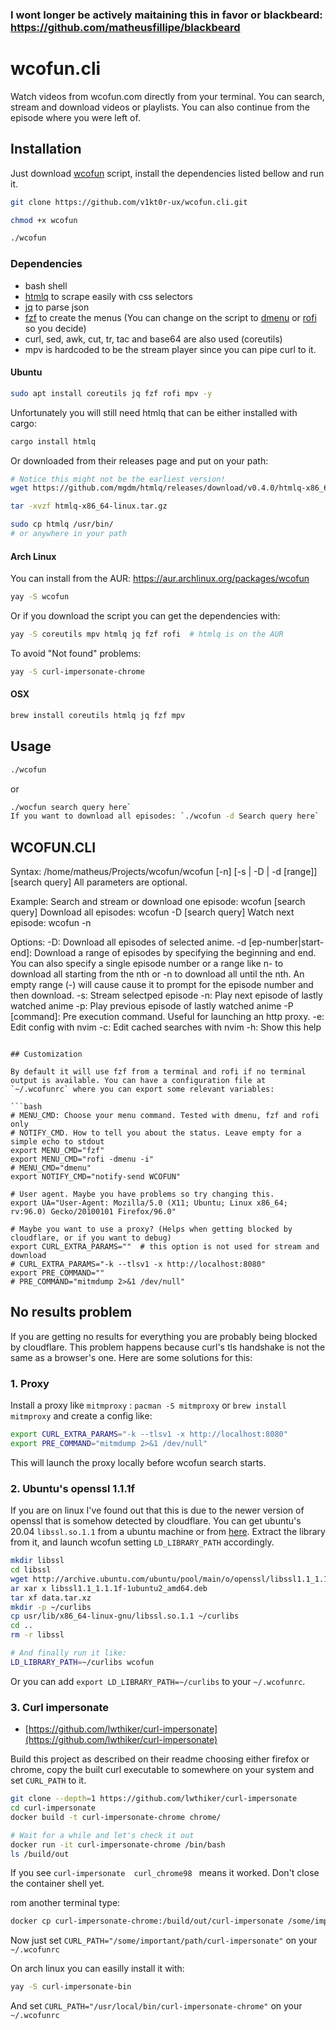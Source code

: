 ### I wont longer be actively maitaining this in favor or blackbeard: https://github.com/matheusfillipe/blackbeard

# wcofun.cli

Watch videos from wcofun.com directly from your terminal. You can search, stream and download videos or playlists. You can also continue from the episode where you were left of.


## Installation

Just download [wcofun](https://raw.githubusercontent.com/matheusfillipe/wcofun.cli/master/wcofun) script, install the dependencies listed bellow and run it.

```bash
git clone https://github.com/v1kt0r-ux/wcofun.cli.git
```
```bash
chmod +x wcofun
```
```bash
./wcofun
```

### Dependencies
 - bash shell
 - [htmlq](https://github.com/mgdm/htmlq) to scrape easily with css selectors
 - [jq](https://stedolan.github.io/jq/download/) to parse json
 - [fzf](https://github.com/junegunn/fzf) to create the menus (You can change on the script to [dmenu](https://tools.suckless.org/dmenu/) or [rofi](https://github.com/davatorium/rofi) so you decide)
 - curl, sed, awk, cut, tr, tac and base64 are also used (coreutils)
 - mpv is hardcoded to be the stream player since you can pipe curl to it.

#### Ubuntu
```bash
sudo apt install coreutils jq fzf rofi mpv -y
```
Unfortunately you will still need htmlq that can be either installed with cargo:
```bash
cargo install htmlq
```
Or downloaded from their releases page and put on your path:
```bash
# Notice this might not be the earliest version!
wget https://github.com/mgdm/htmlq/releases/download/v0.4.0/htmlq-x86_64-linux.tar.gz
```
```bash
tar -xvzf htmlq-x86_64-linux.tar.gz
```
```bash
sudo cp htmlq /usr/bin/
# or anywhere in your path
```


#### Arch Linux

You can install from the AUR: https://aur.archlinux.org/packages/wcofun

```bash
yay -S wcofun
```

Or if you download the script you can get the dependencies with:

```bash
yay -S coreutils mpv htmlq jq fzf rofi  # htmlq is on the AUR
```

To avoid "Not found" problems:

```bash
yay -S curl-impersonate-chrome
```

#### OSX

```bash
brew install coreutils htmlq jq fzf mpv
```

## Usage
```bash
./wcofun
```
 or 
 ```bash
 ./wocfun search query here`
If you want to download all episodes: `./wcofun -d Search query here`
```

                     
WCOFUN.CLI 
---------------------------------------------------------------------------------
Syntax:
  /home/matheus/Projects/wcofun/wcofun [-n] [-s | -D | -d [range]] [search query]
  All parameters are optional.

Example:
  Search and stream or download one episode: wcofun [search query]
  Download all episodes: wcofun -D [search query]
  Watch next episode: wcofun -n

Options:
  -D: Download all episodes of selected anime.
  -d [ep-number|start-end]: Download a range of episodes by specifying the beginning and end. You can also specify a single episode number or a range like n- to download all starting from the nth or -n to download all until the nth. An empty range (-) will cause cause it to prompt for the episode number and then download.
  -s: Stream selectped episode
  -n: Play next episode of lastly watched anime
  -p: Play previous episode of lastly watched anime
  -P [command]: Pre execution command. Useful for launching an http proxy.
  -e: Edit config with nvim
  -c: Edit cached searches with nvim
  -h: Show this help
```

## Customization

By default it will use fzf from a terminal and rofi if no terminal output is available. You can have a configuration file at `~/.wcofunrc` where you can export some relevant variables:

```bash
# MENU_CMD: Choose your menu command. Tested with dmenu, fzf and rofi only
# NOTIFY_CMD. How to tell you about the status. Leave empty for a simple echo to stdout
export MENU_CMD="fzf"
export MENU_CMD="rofi -dmenu -i"
# MENU_CMD="dmenu"
export NOTIFY_CMD="notify-send WCOFUN"

# User agent. Maybe you have problems so try changing this.
export UA="User-Agent: Mozilla/5.0 (X11; Ubuntu; Linux x86_64; rv:96.0) Gecko/20100101 Firefox/96.0"

# Maybe you want to use a proxy? (Helps when getting blocked by cloudflare, or if you want to debug)
export CURL_EXTRA_PARAMS=""  # this option is not used for stream and download
# CURL_EXTRA_PARAMS="-k --tlsv1 -x http://localhost:8080"
export PRE_COMMAND=""
# PRE_COMMAND="mitmdump 2>&1 /dev/null"
```

## No results problem

If you are getting no results for everything you are probably being blocked by cloudflare. This problem happens because curl's tls handshake is not the same as a browser's one. Here are some solutions for this:

### 1. Proxy

 Install a proxy like `mitmproxy` : `pacman -S mitmproxy` or `brew install mitmproxy` and create a config like:

```bash
export CURL_EXTRA_PARAMS="-k --tlsv1 -x http://localhost:8080"
export PRE_COMMAND="mitmdump 2>&1 /dev/null"

```
This will launch the proxy locally before wcofun search starts.


### 2. Ubuntu's openssl 1.1.1f

If you are on linux I've found out that this is due to the newer version of openssl that is somehow detected by cloudflare. You can get ubuntu's 20.04 `libssl.so.1.1` from a ubuntu machine or from [here](http://archive.ubuntu.com/ubuntu/pool/main/o/openssl/libssl1.1_1.1.1f26). Extract the library from it, and launch wcofun setting `LD_LIBRARY_PATH` accordingly.

```bash
mkdir libssl
cd libssl
wget http://archive.ubuntu.com/ubuntu/pool/main/o/openssl/libssl1.1_1.1.1f-1ubuntu2_amd64.deb
ar xar x libssl1.1_1.1.1f-1ubuntu2_amd64.deb
tar xf data.tar.xz
mkdir -p ~/curlibs
cp usr/lib/x86_64-linux-gnu/libssl.so.1.1 ~/curlibs
cd ..
rm -r libssl

# And finally run it like:
LD_LIBRARY_PATH=~/curlibs wcofun
```
Or you can add `export LD_LIBRARY_PATH=~/curlibs` to your `~/.wcofunrc`.

### 3. Curl impersonate

* [https://github.com/lwthiker/curl-impersonate](https://github.com/lwthiker/curl-impersonate)

Build this project as described on their readme choosing either firefox or chrome, copy the built curl executable to somewhere on your system and set `CURL_PATH` to it.

``` bash
git clone --depth=1 https://github.com/lwthiker/curl-impersonate
cd curl-impersonate
docker build -t curl-impersonate-chrome chrome/

# Wait for a while and let's check it out
docker run -it curl-impersonate-chrome /bin/bash
ls /build/out
```

If you see `curl-impersonate  curl_chrome98 ` means it worked. Don't close the container shell yet.

rom another terminal type:

```bash
docker cp curl-impersonate-chrome:/build/out/curl-impersonate /some/important/path/curl-impersonate
```

Now just set `CURL_PATH="/some/important/path/curl-impersonate"` on your `~/.wcofunrc`

On arch linux you can easilly install it with:

```bash
yay -S curl-impersonate-bin
```

And set `CURL_PATH="/usr/local/bin/curl-impersonate-chrome"` on your `~/.wcofunrc`
